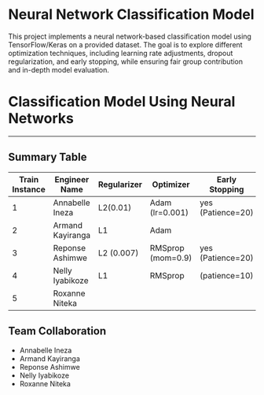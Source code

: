 
# Neural Network Classification Model

This project implements a neural network-based classification model using TensorFlow/Keras on a provided dataset. The goal is to explore different optimization techniques, including learning rate adjustments, dropout regularization, and early stopping, while ensuring fair group contribution and in-depth model evaluation.


# Classification Model Using Neural Networks
---

## Summary Table

| Train Instance | Engineer Name | Regularizer | Optimizer | Early Stopping | Dropout Rate | Accuracy | F1 Score | Recall | Precision |
| -------------- | ------------- | ----------- | --------- | -------------- | ------------ | -------- | -------- | ------ | --------- |
| 1 | Annabelle Ineza | L2(0.01) | Adam (lr=0.001) | yes (Patience=20) | 0.3/0.4/0.2 | 0.57 | 0.59 | 0.83 | 0.46 |
| 2 | Armand Kayiranga | L1 | Adam |               |              |          |          |        |           |
| 3 | Reponse Ashimwe | L2 (0.007) |RMSprop (mom=0.9) | yes (Patience=20) | 0.45         | 0.69       | 0.56  | 0.30 | 0.76 |
| 4 | Nelly Iyabikoze | L1 | RMSprop |     (patience=10)        |     0.03         |  0.62       |  0.48        | 0.50       |      0.392     |
| 5 | Roxanne Niteka |     |         |             |              |          |          |        |           |

## Team Collaboration

- Annabelle Ineza 
- Armand Kayiranga 
- Reponse Ashimwe 
- Nelly Iyabikoze 
- Roxanne Niteka 
